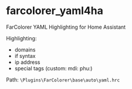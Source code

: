 # farcolorer_yaml4ha
FarColorer YAML Highlighting for Home Assistant

Highlighting:
- domains
- if syntax
- ip address
- special tags (custom: mdi: phu:)

Path:
`\Plugins\FarColorer\base\auto\yaml.hrc`
